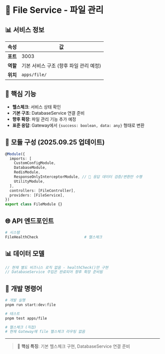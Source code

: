 # 🎯 File Service - 파일 관리

## 📊 서비스 정보

| 속성     | 값                                     |
| -------- | -------------------------------------- |
| **포트** | 3003                                   |
| **역할** | 기본 서비스 구조 (향후 파일 관리 예정) |
| **위치** | `apps/file/`                           |

## 🎯 핵심 기능

- **헬스체크**: 서비스 상태 확인
- **기본 구조**: DatabaseService 연결 준비
- **향후 확장**: 파일 관리 기능 추가 예정
- **표준 응답**: Gateway에서 `{success: boolean, data: any}` 형태로 변환

## 🔧 모듈 구성 (2025.09.25 업데이트)

```typescript
@Module({
  imports: [
    CustomConfigModule,
    DatabaseModule,
    RedisModule,
    ResponseOnlyInterceptorModule, // 🔄 응답 데이터 검증/변환만 수행
    UtilityModule,
  ],
  controllers: [FileController],
  providers: [FileService],
})
export class FileModule {}
```

## 🌐 API 엔드포인트

```bash
# 시스템
FileHealthCheck                     # 헬스체크
```

## 📊 데이터 모델

```typescript
// 현재 별도 비즈니스 로직 없음 - healthCheck()만 구현
// DatabaseService 주입은 완료되어 향후 확장 준비됨
```

## 🔧 개발 명령어

```bash
# 개발 실행
pnpm run start:dev:file

# 테스트
pnpm test apps/file

# 헬스체크 (직접)
# 현재 Gateway에 file 헬스체크 라우팅 없음
```

---

> 📝 **핵심 특징**: 기본 헬스체크 구현, DatabaseService 연결 준비
